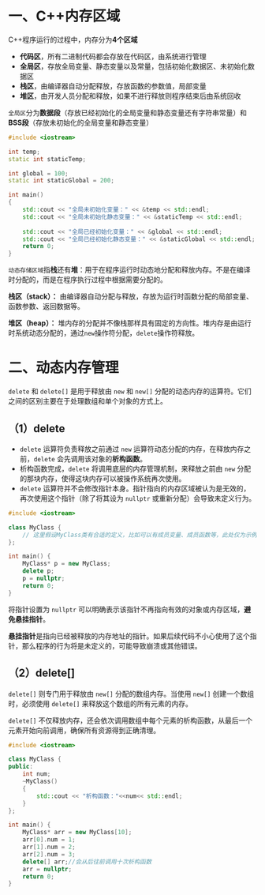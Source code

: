 # 一、C++内存区域

C++程序运行的过程中，内存分为**4个区域**

- **代码区**，所有二进制代码都会存放在代码区，由系统进行管理
- **全局区**，存放全局变量、静态变量以及常量，包括初始化数据区、未初始化数据区
- **栈区**，由编译器自动分配释放，存放函数的参数值，局部变量
- **堆区**，由开发人员分配和释放，如果不进行释放则程序结束后由系统回收

`全局区`分为**数据段**（存放已经初始化的全局变量和静态变量还有字符串常量）和**BSS段**（存放未初始化的全局变量和静态变量）

```cpp
#include <iostream>

int temp;
static int staticTemp;

int global = 100;
static int staticGlobal = 200;

int main()
{
    std::cout << "全局未初始化变量：" << &temp << std::endl;
    std::cout << "全局未初始化静态变量：" << &staticTemp << std::endl;
    
    std::cout << "全局已经初始化变量：" << &global << std::endl;
    std::cout << "全局已经初始化静态变量：" << &staticGlobal << std::endl;
    return 0;
}
```

`动态存储区域`指**栈**还有**堆**：用于在程序运行时动态地分配和释放内存。不是在编译时分配的，而是在程序执行过程中根据需要分配的。

**栈区（stack）：** 由编译器自动分配与释放，存放为运行时函数分配的局部变量、函数参数、返回数据等。

**堆区（heap）：** 堆内存的分配并不像栈那样具有固定的方向性。堆内存是由运行时系统动态分配的，通过`new`操作符分配，`delete`操作符释放。

# 二、动态内存管理

`delete` 和 `delete[]` 是用于释放由 `new` 和 `new[]` 分配的动态内存的运算符。它们之间的区别主要在于处理数组和单个对象的方式上。

## （1）delete

- `delete` 运算符负责释放之前通过 `new` 运算符动态分配的内存，在释放内存之前，`delete` 会先调用该对象的**析构函数**。
- 析构函数完成，`delete` 将调用底层的内存管理机制，来释放之前由 `new` 分配的那块内存，使得这块内存可以被操作系统再次使用。
- `delete` 运算符并不会修改指针本身。指针指向的内存区域被认为是无效的，再次使用这个指针（除了将其设为 `nullptr` 或重新分配）会导致未定义行为。

```cpp
#include <iostream>

class MyClass {
    // 这里假设MyClass类有合适的定义，比如可以有成员变量、成员函数等，此处仅为示例简化为空类
};

int main() {
    MyClass* p = new MyClass;
    delete p;
    p = nullptr;
    return 0;
}
```

将指针设置为 `nullptr` 可以明确表示该指针不再指向有效的对象或内存区域，**避免悬挂指针**。

**悬挂指针**是指向已经被释放的内存地址的指针。如果后续代码不小心使用了这个指针，那么程序的行为将是未定义的，可能导致崩溃或其他错误。

## （2）delete[]

`delete[]` 则专门用于释放由 `new[]` 分配的数组内存。当使用 `new[]` 创建一个数组时，必须使用 `delete[]` 来释放这个数组的所有元素的内存。

`delete[]` 不仅释放内存，还会依次调用数组中每个元素的析构函数，从最后一个元素开始向前调用，确保所有资源得到正确清理。

```cpp
#include <iostream>

class MyClass {
public:
    int num;
    ~MyClass()
    {
        std::cout << "析构函数："<<num<< std::endl;
    }
};

int main() {
    MyClass* arr = new MyClass[10];
    arr[0].num = 1;
    arr[1].num = 2;
    arr[2].num = 3;
    delete[] arr;//会从后往前调用十次析构函数
    arr = nullptr;
    return 0;
}
